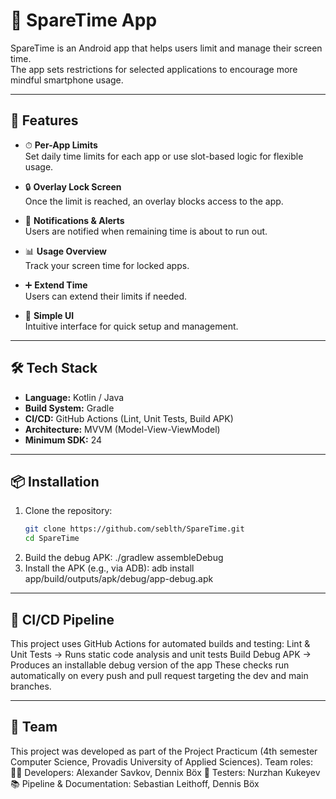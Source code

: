 # 📱 SpareTime App

SpareTime is an Android app that helps users limit and manage their screen time.  
The app sets restrictions for selected applications to encourage more mindful smartphone usage.

---

## 🚀 Features

- ⏱ **Per-App Limits**  
  Set daily time limits for each app or use slot-based logic for flexible usage.

- 🔒 **Overlay Lock Screen**  
  Once the limit is reached, an overlay blocks access to the app.

- 🔔 **Notifications & Alerts**  
  Users are notified when remaining time is about to run out.

- 📊 **Usage Overview**  
  Track your screen time for locked apps.

- ➕ **Extend Time**  
  Users can extend their limits if needed.

- 🎨 **Simple UI**  
  Intuitive interface for quick setup and management.

---

## 🛠️ Tech Stack

- **Language:** Kotlin / Java  
- **Build System:** Gradle  
- **CI/CD:** GitHub Actions (Lint, Unit Tests, Build APK)  
- **Architecture:** MVVM (Model-View-ViewModel)  
- **Minimum SDK:** 24  

---

## 📦 Installation

1. Clone the repository:
   ```bash
   git clone https://github.com/seblth/SpareTime.git
   cd SpareTime
2. Build the debug APK:
     ./gradlew assembleDebug
3. Install the APK (e.g., via ADB):
     adb install app/build/outputs/apk/debug/app-debug.apk

---

## 🤖 CI/CD Pipeline

This project uses GitHub Actions for automated builds and testing:
Lint & Unit Tests → Runs static code analysis and unit tests
Build Debug APK → Produces an installable debug version of the app
These checks run automatically on every push and pull request targeting the dev and main branches.

---

## 👥 Team

This project was developed as part of the Project Practicum (4th semester Computer Science, Provadis University of Applied Sciences).
Team roles:
👨‍💻 Developers: Alexander Savkov, Dennix Böx
🧪 Testers: Nurzhan Kukeyev
📚 Pipeline & Documentation: Sebastian Leithoff, Dennis Böx

